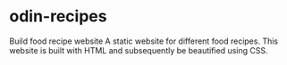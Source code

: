 # odin-recipes
Build food recipe website
A static website for different food recipes.
This website is built with HTML and subsequently be beautified using CSS.